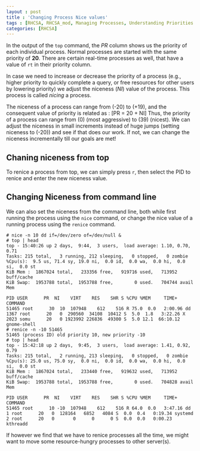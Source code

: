 ```yaml
---
layout : post
title : 'Changing Process Nice values'
tags : [RHCSA, RHCSA_mod, Managing Processes, Understanding Priorities and Niceness]
categories: [RHCSA]
---
```



In the output of the `top` command, the *PR* column shows us the
priority of each individual process. Normal processes are started with
the same priority of **20**. There are certain real-time processes as
well, that have a value of `rt` in their priority column.

In case we need to increase or decrease the priority of a process (e.g.,
higher priority to quickly complete a query, or free resources for other
users by lowering priority) we adjust the niceness (*NI*) value of the
process. This process is called *nicing* a process.

The niceness of a process can range from \(-20\) to \(+19\), and the
consequent value of priority is related as : \[PR = 20 + NI\] Thus, the
priority of a process can range from \(0\) (most aggressive) to \(39\)
(nicest). We can adjust the niceness in small increments instead of huge
jumps (setting niceness to \(-20\)) and see if that does our work. If
not, we can change the niceness incrementally till our goals are met\!

## Chaning niceness from top

To renice a process from top, we can simply press `r`, then select the
PID to renice and enter the new niceness value.

## Changing Niceness from command line

We can also set the niceness from the command line, both while first
running the process using the `nice` command, or change the nice value
of a running process using the `renice` command.

``` console
# nice -n 10 dd if=/dev/zero of=/dev/null &
# top | head
top - 15:40:26 up 2 days,  9:44,  3 users,  load average: 1.10, 0.70, 0.71
Tasks: 215 total,   3 running, 212 sleeping,   0 stopped,   0 zombie
%Cpu(s):  9.5 us, 71.4 sy, 19.0 ni,  0.0 id,  0.0 wa,  0.0 hi,  0.0 si,  0.0 st
KiB Mem :  1867024 total,   233356 free,   919716 used,   713952 buff/cache
KiB Swap:  1953788 total,  1953788 free,        0 used.   704744 avail Mem

PID USER      PR  NI    VIRT    RES    SHR S %CPU %MEM     TIME+ COMMAND
51465 root      30  10  107948    612    516 R 75.0  0.0   2:00.96 dd
1367 root      20   0  290560  34108  10412 S  5.0  1.8   3:22.26 X
2023 somu      20   0 1923992 226836  49300 S  5.0 12.1  66:10.12 gnome-shell
# renice -n -10 51465
51465 (process ID) old priority 10, new priority -10
# top | head
top - 15:42:18 up 2 days,  9:45,  3 users,  load average: 1.41, 0.92, 0.79
Tasks: 215 total,   2 running, 213 sleeping,   0 stopped,   0 zombie
%Cpu(s): 25.0 us, 75.0 sy,  0.0 ni,  0.0 id,  0.0 wa,  0.0 hi,  0.0 si,  0.0 st
KiB Mem :  1867024 total,   233440 free,   919632 used,   713952 buff/cache
KiB Swap:  1953788 total,  1953788 free,        0 used.   704828 avail Mem

PID USER      PR  NI    VIRT    RES    SHR S %CPU %MEM     TIME+ COMMAND
51465 root      10 -10  107948    612    516 R 64.0  0.0   3:47.16 dd
1 root      20   0  128164   6852   4084 S  0.0  0.4   0:19.34 systemd
2 root      20   0       0      0      0 S  0.0  0.0   0:00.23 kthreadd
```

If however we find that we have to renice processes all the time, we
might want to move some resource-hungry processes to other server(s).
